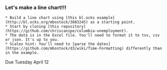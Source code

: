 
### Let's make a line chart!!!

	* Build a line chart using [this bl.ocks example](http://bl.ocks.org/mbostock/3883245) as a starting point. 
	* Start by cloning [this repository](https://github.com/chriscanipe/columbia-unemployment).
	* The data is in the Excel file. You'll need to format it to tsv, csv or json. It's up to you. 
	* Scales hint: You'll need to [parse the dates](https://github.com/mbostock/d3/wiki/Time-Formatting) differently than in the example.

Due Tuesday April 12